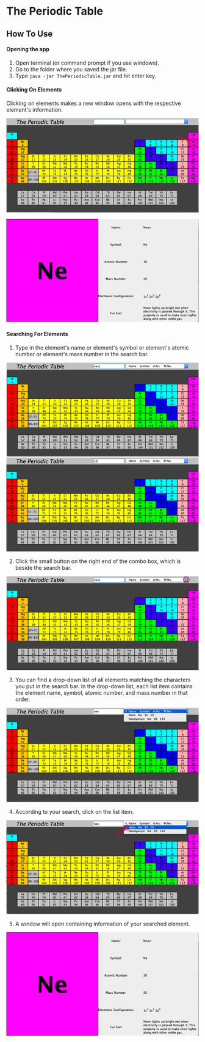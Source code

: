 # The Periodic Table

## How To Use

#### Opening the app

1. Open terminal (or command prompt if you use windows).
2. Go to the folder where you saved the jar file.
3. Type ```java -jar ThePeriodicTable.jar``` and hit enter key.

#### Clicking On Elements

Clicking on elements makes a new window opens with the respective element's information.

![](Screenshots/ClickElement.png)

![](Screenshots/ElementWindow.png)

#### Searching For Elements

1) Type in the element's name or element's symbol or element's atomic number or element's mass number in the search bar.

![](Screenshots/TypingInSearch.png)
![](Screenshots/TypingInSearch2.png)

2) Click the small button on the right end of the combo box, which is beside the search bar.

![](Screenshots/ComboBoxBtn.png)

3) You can find a drop-down list of all elements matching the characters you put in the search bar. In the drop-down list, each list item contains the element name, symbol, atomic number, and mass number in that order.

![](Screenshots/ComboBox.png)

4) According to your search, click on the list item.

![](ScreenShots/ComboBoxSelect.png)

5) A window will open containing information of your searched element.

![](Screenshots/ElementWindow.png)
